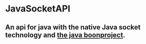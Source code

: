 # JavaSocketAPI

## An api for java with the native Java socket technology and [the java boonproject](https://github.com/boonproject/boon).
